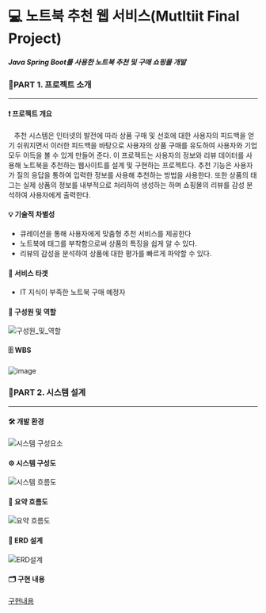 # 💻 노트북 추천 웹 서비스(Mutltiit Final Project)
##### Java Spring Boot를 사용한 노트북 추천 및 구매 쇼핑몰 개발

### 📌PART 1. 프로젝트 소개 <hr>
    
#### ❗ 프로젝트 개요
&nbsp;&nbsp; 추천 시스템은 인터넷의 발전에 따라 상품 구매 및 선호에 대한 사용자의 피드백을 얻기 쉬워지면서 이러한 피드백을 바탕으로 사용자의 상품 구매를 유도하여 사용자와 기업 모두 이득을 볼 수 있게 만들어 준다. 이 프로젝트는 사용자의 정보와 리뷰 데이터를 사용해 노트북을 추천하는 웹사이트를 설계 및 구현하는 프로젝트다. 추천 기능은 사용자가 질의 응답을 통하여 입력한 정보를 사용해 추천하는 방법을 사용한다. 또한 상품의 태그는 실제 상품의 정보를 내부적으로 처리하여 생성하는 하며 쇼핑몰의 리뷰를 감성 분석하여 사용자에게 출력한다.

#### 💡 기술적 차별성
- 큐레이션을 통해 사용자에게 맞춤형 추천 서비스를 제공한다
- 노트북에 태그를 부착함으로써 상품의 특징을 쉽게 알 수 있다.
- 리뷰의 감성을 분석하여 상품에 대한 평가를 빠르게 파악할 수 있다.

#### 🎯 서비스 타겟
- IT 지식이 부족한 노트북 구매 예정자

#### 👤 구성원 및 역할
![구성원_및_역할](https://github.com/user-attachments/assets/0c386b5d-2e97-4e54-b1a9-0f6247aa98cf)

#### 🗄️ WBS
![image](https://github.com/user-attachments/assets/a375f43c-6f1c-44c9-9f40-303cd0204877)

### 📌PART 2. 시스템 설계 <hr>

#### 🛠️ 개발 환경
![시스템 구성요소](https://github.com/user-attachments/assets/b7641481-49a6-4758-aa15-fd66534d3417)

#### ⚙️ 시스템 구성도
![시스템 흐름도](https://github.com/user-attachments/assets/dfa5e030-bc15-4aa3-a158-e1b3d83068c8)

#### 📡 요약 흐름도
![요약 흐름도](https://github.com/user-attachments/assets/add04954-2b4e-45af-82b7-cd93417ba627)

#### 💾 ERD 설계
![ERD설계](https://github.com/user-attachments/assets/faeb8ae7-e90e-43aa-a3a5-24218173abcb)

#### 🗂️ 구현 내용
[구현내용](https://github.com/MultiItFinalProject4Team/Laptellect/wiki)

